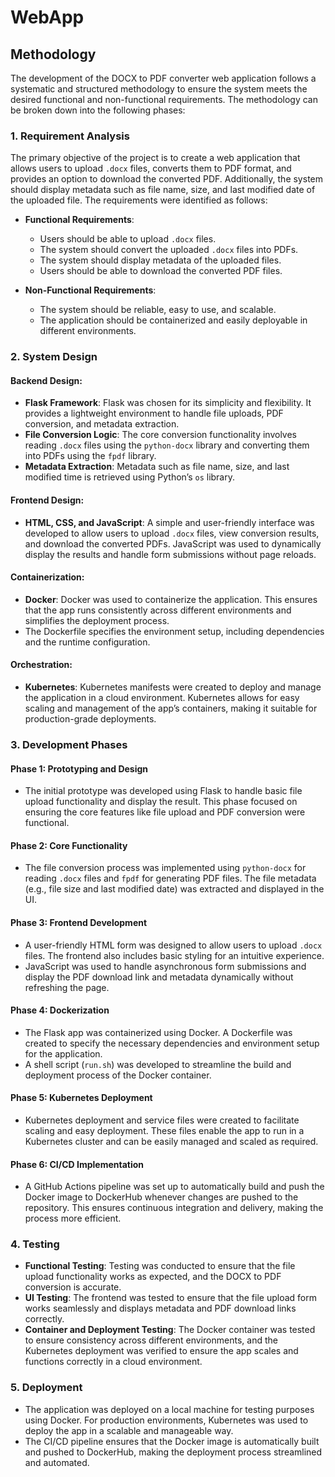 # WebApp


## **Methodology**

The development of the DOCX to PDF converter web application follows a systematic and structured methodology to ensure the system meets the desired functional and non-functional requirements. The methodology can be broken down into the following phases:

### **1. Requirement Analysis**

The primary objective of the project is to create a web application that allows users to upload `.docx` files, converts them to PDF format, and provides an option to download the converted PDF. Additionally, the system should display metadata such as file name, size, and last modified date of the uploaded file. The requirements were identified as follows:

- **Functional Requirements**:
  - Users should be able to upload `.docx` files.
  - The system should convert the uploaded `.docx` files into PDFs.
  - The system should display metadata of the uploaded files.
  - Users should be able to download the converted PDF files.

- **Non-Functional Requirements**:
  - The system should be reliable, easy to use, and scalable.
  - The application should be containerized and easily deployable in different environments.

### **2. System Design**

#### **Backend Design**:
- **Flask Framework**: Flask was chosen for its simplicity and flexibility. It provides a lightweight environment to handle file uploads, PDF conversion, and metadata extraction.
- **File Conversion Logic**: The core conversion functionality involves reading `.docx` files using the `python-docx` library and converting them into PDFs using the `fpdf` library.
- **Metadata Extraction**: Metadata such as file name, size, and last modified time is retrieved using Python’s `os` library.

#### **Frontend Design**:
- **HTML, CSS, and JavaScript**: A simple and user-friendly interface was developed to allow users to upload `.docx` files, view conversion results, and download the converted PDFs. JavaScript was used to dynamically display the results and handle form submissions without page reloads.

#### **Containerization**:
- **Docker**: Docker was used to containerize the application. This ensures that the app runs consistently across different environments and simplifies the deployment process.
- The Dockerfile specifies the environment setup, including dependencies and the runtime configuration.

#### **Orchestration**:
- **Kubernetes**: Kubernetes manifests were created to deploy and manage the application in a cloud environment. Kubernetes allows for easy scaling and management of the app’s containers, making it suitable for production-grade deployments.

### **3. Development Phases**

#### **Phase 1: Prototyping and Design**
- The initial prototype was developed using Flask to handle basic file upload functionality and display the result. This phase focused on ensuring the core features like file upload and PDF conversion were functional.

#### **Phase 2: Core Functionality**
- The file conversion process was implemented using `python-docx` for reading `.docx` files and `fpdf` for generating PDF files. The file metadata (e.g., file size and last modified date) was extracted and displayed in the UI.

#### **Phase 3: Frontend Development**
- A user-friendly HTML form was designed to allow users to upload `.docx` files. The frontend also includes basic styling for an intuitive experience.
- JavaScript was used to handle asynchronous form submissions and display the PDF download link and metadata dynamically without refreshing the page.

#### **Phase 4: Dockerization**
- The Flask app was containerized using Docker. A Dockerfile was created to specify the necessary dependencies and environment setup for the application.
- A shell script (`run.sh`) was developed to streamline the build and deployment process of the Docker container.

#### **Phase 5: Kubernetes Deployment**
- Kubernetes deployment and service files were created to facilitate scaling and easy deployment. These files enable the app to run in a Kubernetes cluster and can be easily managed and scaled as required.
  
#### **Phase 6: CI/CD Implementation**
- A GitHub Actions pipeline was set up to automatically build and push the Docker image to DockerHub whenever changes are pushed to the repository. This ensures continuous integration and delivery, making the process more efficient.

### **4. Testing**

- **Functional Testing**: Testing was conducted to ensure that the file upload functionality works as expected, and the DOCX to PDF conversion is accurate.
- **UI Testing**: The frontend was tested to ensure that the file upload form works seamlessly and displays metadata and PDF download links correctly.
- **Container and Deployment Testing**: The Docker container was tested to ensure consistency across different environments, and the Kubernetes deployment was verified to ensure the app scales and functions correctly in a cloud environment.

### **5. Deployment**

- The application was deployed on a local machine for testing purposes using Docker. For production environments, Kubernetes was used to deploy the app in a scalable and manageable way.
- The CI/CD pipeline ensures that the Docker image is automatically built and pushed to DockerHub, making the deployment process streamlined and automated.

